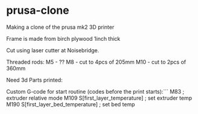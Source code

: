 # prusa-clone
Making a clone of the prusa mk2 3D printer

Frame is made from birch plywood 1inch thick

Cut using laser cutter at Noisebridge.

Threaded rods:
M5 - ??
M8   - cut to 4pcs of 205mm
M10  - cut to 2pcs of 360mm

Need 3d Parts printed:



Custom G-code for start routine (codes before the print starts):```
M83 ; extruder relative mode
M109 S[first_layer_temperature] ; set extruder temp
M190 S[first_layer_bed_temperature] ; set bed temp
```
